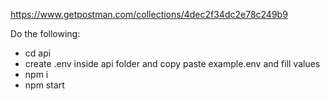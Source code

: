 https://www.getpostman.com/collections/4dec2f34dc2e78c249b9

Do the following:

-   cd api
-   create .env inside api folder and copy paste example.env and fill values
-   npm i
-   npm start

